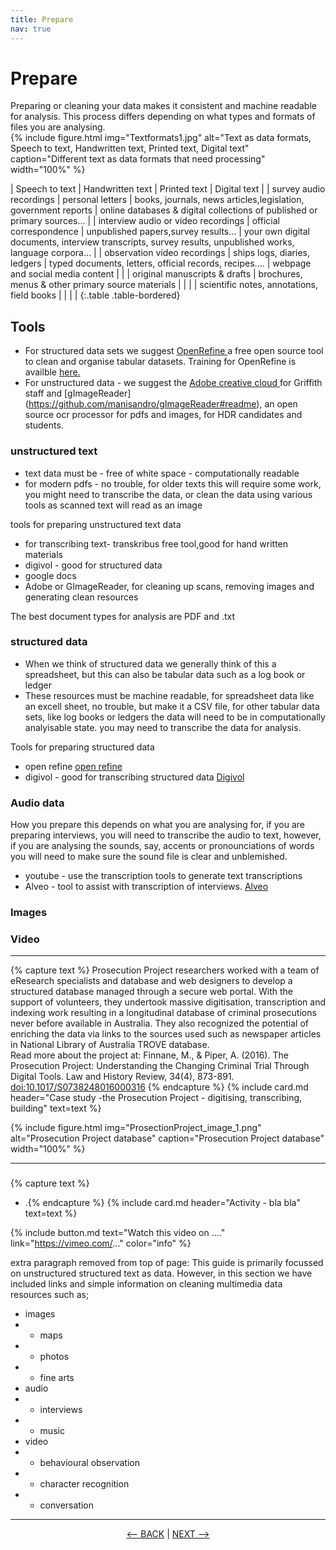 ```yaml
---
title: Prepare
nav: true
---
```


# Prepare 

Preparing or cleaning your data makes it consistent and machine readable for analysis. This process differs depending on what types and formats of files you are analysing.  
{% include figure.html img="Textformats1.jpg" alt="Text as data formats, Speech to text, Handwritten text, Printed text, Digital text" caption="Different text as data formats that need processing" width="100%" %}

| Speech to text | Handwritten text | Printed text | Digital text |
| survey audio recordings | personal letters | books, journals, news articles,legislation, government reports | online databases & digital collections of published or primary sources... |
| interview audio or video recordings | official correspondence | unpublished papers,survey results... | your own digital documents, interview transcripts, survey results, unpublished works, language corpora... |
| observation video recordings | ships logs, diaries, ledgers | typed documents, letters, official records, recipes.... | webpage and social media content |
| | original manuscripts & drafts | brochures, menus & other primary source materials | |
| | scientific notes, annotations, field books | | | |
{:.table .table-bordered}


## Tools
- For structured data sets we suggest <a href = 'https://openrefine.org/' target="_blank"> OpenRefine </a> a free open source tool to clean and organise tabular datasets. Training for OpenRefine is availble <a href ='https://griffithunilibrary.github.io/intro-data-wrangle/' target="_blank">here. </a>
- For unstructured data - we suggest the <a href ='https://intranet.secure.griffith.edu.au/computing/software?_gl=1*16nj6v1*_ga*MjA2NDEzMDYwLjE2MTUxNTU0NjY.*_ga_5GKYJEBSN9*MTYzODQwODcxMy44NS4wLjE2Mzg0MDg3MTMuMA..#access' target="_blank">Adobe creative cloud </a> for Griffith staff and [gImageReader] (https://github.com/manisandro/gImageReader#readme), an open source ocr processor for pdfs and images, for HDR candidates and students.

### unstructured text

- text data must be - free of white space - computationally readable
- for modern pdfs - no trouble, for older texts this will require some work, you might need to transcribe the data, or clean the data using various tools as scanned text will read as an image

tools for preparing unstructured text data
- for transcribing text- transkribus free tool,good for hand written materials
- digivol - good for structured data
- google docs 
- Adobe or GImageReader, for cleaning up scans, removing images and generating clean resources

The best document types for analysis are PDF and .txt
 

### structured data

- When we think of structured data we generally think of this a spreadsheet, but this can also be tabular data such as a log book or ledger
- These resources must be machine readable, for spreadsheet data like an excell sheet, no trouble, but make it a CSV file, for other tabular data sets, like log books or ledgers the data will need to be in computationally analyisable state. you may need to transcribe the data for analysis.

Tools for preparing structured data
- open refine <a href ='https://openrefine.org/' target="_blank" > open refine <a/>
- digivol - good for transcribing structured data <a href ='https://volunteer.ala.org.au/' target="_blank" > Digivol <a/> 


### Audio data
How you prepare this depends on what you are analysing for, if you are preparing interviews, you will need to transcribe the audio to text, however, if you are analysing the sounds, say, accents or pronounciations of words you will need to make sure the sound file is clear and unblemished.
- youtube - use the transcription tools to generate text transcriptions
- Alveo - tool to assist with transcription of interviews. <a href='https://www.alveo.edu.au/' target="_blank" > Alveo <a/>
 
 
### Images 
 
### Video 




------

{% capture text %}
Prosecution Project researchers worked with a team of eResearch specialists and database and web designers to develop a structured database managed through a secure web portal. With the support of volunteers, they undertook massive digitisation, transcription and indexing work resulting in a longitudinal database of criminal prosecutions never before available in Australia. They also recognized the potential of enriching the data via links to the sources used such as newspaper articles in National Library of Australia TROVE database.  
Read more about the project at: 
Finnane, M., & Piper, A. (2016). The Prosecution Project: Understanding the Changing Criminal Trial Through Digital Tools. Law and History Review, 34(4), 873-891. [doi:10.1017/S0738248016000316](doi:10.1017/S0738248016000316)
{% endcapture %} {% include card.md header="Case study -the Prosecution Project - digitising, transcribing, building" text=text %}

{% include figure.html img="ProsectionProject_image_1.png" alt="Prosecution Project database" caption="Prosecution Project database" width="100%" %}

----
### 


{% capture text %}
- .{% endcapture %} {% include card.md header="Activity - bla bla" text=text %}



{% include button.md text="Watch this video on ...." link="https://vimeo.com/..." color="info" %}

 extra paragraph removed from top of page:
 This guide is primarily focussed on unstructured structured text as data.
 However, in this section we have included links and simple information on cleaning multimedia data resources such as; 
- images
- - maps 
- - photos 
- - fine arts 
- audio 
- - interviews 
- - music  
- video
- - behavioural observation
- - character recognition
- - conversation
 
-----

<p align="center">
  <a href="https://griffithunilibrary.github.io/intro-text-mining-analysis/content/4-build.html"><-- BACK</a> |
  <a href="https://griffithunilibrary.github.io/intro-text-mining-analysis/content/6-analyse.html">NEXT --></a>
</p>

